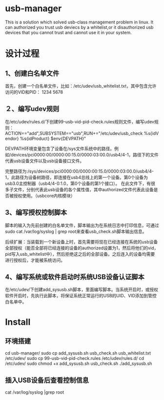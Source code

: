 # usb-manager
This is a solution which solved usb-class management problem in linux. It can authorized you trust usb deviecs by a whitelist,or it disauthorized usb devices that you cannot trust and cannot use it in your system.

#  设计过程
## 1、创建白名单文件
首先，创建一个白名单文件，比如：/etc/udev/usb_whitelist.txt，其中包含允许访问的VID和PID：
  1234
  5678

## ２、编写udev规则
在/etc/udev/rules.d/下创建99-usb-vid-pid-check.rules规则文件，编写udev规则：
  ACTION=="add",SUBSYSTEM=="usb",RUN+="/etc/udev/usb_check %s{idVendor} %s{idProduct} $env{DEVPATH}"

DEVPATH环境变量包含了设备在/sys文件系统中的路径。例如/devices/pci0000:00/0000:00:15.0/0000:03:00.0/usb4/4-1，路径下的文件代表usb设备文件以及usb设备接口文件。

完整路径为:/sys/devices/pci0000:00/0000:00:15.0/0000:03:00.0/usb4/4-1，此路径为设备树路径，即连接在usb4总线上的第一个设备。第0个设备为usb3.0主控制器（usb4/4-0:1.0，第0个设备的第1个接口）。
在此文件下，有很多子文件，分别代表此usb设备的各个属性值，其中authorized文件代表此设备是否被授权使用。（usbcore内核模块）

## 3、编写授权控制脚本
脚本的输入为先前创建的白名单文件，脚本输出为在系统日志中打印信息，可通过 sudo cat /var/log/syslog | grep root来查看usb_check.sh脚本输出信息。

后续扩展：当装载到一个新设备上时，首先需要将现在已经连接在系统的usb设备全部授权（能否全部将已经连接的设备的authorized设置为1，然后将他们的vid，pid写入usb_whitelist中），然后拒绝这之后的全部设备。之后连入的设备均需要进行授权后，才能被系统访问。

## 4、编写系统或软件启动时系统USB设备认证脚本
在/etc/udev/下创建add_sysusb.sh脚本，里面编写脚本。当系统开启时，或授权软件开启时，先执行此脚本，将保证系统正常运行的USB的UID、VID添加到管控白名单中。

# Install
## 环境搭建
cd usb-manager/
sudo cp add_sysusb.sh usb_check.sh usb_whitelist.txt /etc/udev/
sudo cp 99-usb-vid-pid-check.rules /etc/udev/rules.d/
cd /etc/udev/
sudo chmod +x add_sysusb.sh usb_check.sh
./add_sysusb.sh
## 插入USB设备后查看控制信息
cat /var/log/syslog |grep root
